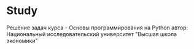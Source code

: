 # Study
Решение задач курса - Основы программирования на Python
автор: Национальный исследовательский университет "Высшая школа экономики"
